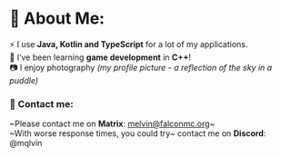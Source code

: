 # 💫 About Me:
⚡ I use **Java, Kotlin and TypeScript** for a lot of my applications.<br>🌱 I’ve been learning **game development** in **C++**!<br>📷 I enjoy photography _(my profile picture - a reflection of the sky in a puddle)_
<br>

### 📧 Contact me:
~Please contact me on **Matrix**: melvin@falconmc.org~
<br>~With worse response times, you could try~ contact me on **Discord**: @mqlvin
